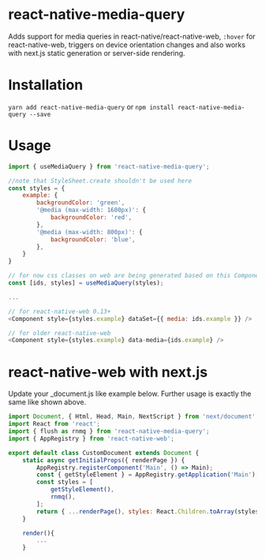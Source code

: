 # react-native-media-query
Adds support for media queries in react-native/react-native-web, `:hover` for react-native-web, triggers on device orientation changes and also works with next.js static generation or server-side rendering.
# Installation

`yarn add react-native-media-query`
or
`npm install react-native-media-query --save`
# Usage
```javascript
import { useMediaQuery } from 'react-native-media-query';

//note that StyleSheet.create shouldn't be used here
const styles = {
    example: {
        backgroundColor: 'green',
        '@media (max-width: 1600px)': {
            backgroundColor: 'red',
        },
        '@media (max-width: 800px)': {
            backgroundColor: 'blue',
        },
    }
}

// for now css classes on web are being generated based on this ComponentIdentifier, so it shouldn't be the same in different files. Component name could be used. 
const [ids, styles] = useMediaQuery(styles);

...

// for react-native-web 0.13+
<Component style={styles.example} dataSet={{ media: ids.example }} />

// for older react-native-web
<Component style={styles.example} data-media={ids.example} />

```

# react-native-web with next.js

Update your _document.js like example below. Further usage is exactly the same like shown above.

```javascript
import Document, { Html, Head, Main, NextScript } from 'next/document';
import React from 'react';
import { flush as rnmq } from 'react-native-media-query';
import { AppRegistry } from 'react-native-web';

export default class CustomDocument extends Document {
    static async getInitialProps({ renderPage }) {
        AppRegistry.registerComponent('Main', () => Main);
        const { getStyleElement } = AppRegistry.getApplication('Main');
        const styles = [
            getStyleElement(),
            rnmq(),
        ];
        return { ...renderPage(), styles: React.Children.toArray(styles) };
    }

    render(){
        ...
    }
```